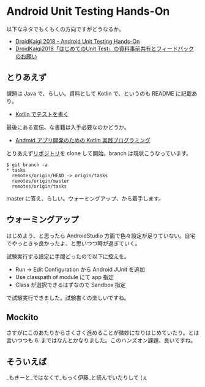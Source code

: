 # Android Unit Testing Hands-On

以下なネタでもくもくの方向ですがどうなるか。

- [DroidKaigi 2018 - Android Unit Testing Hands-On](https://github.com/srym/DroidKaigi2018UnitTestHandOn)
- [DroidKaigi2018「はじめてのUnit Test」の資料事前共有とフィードバックのお願い](http://fushiroyama.hatenablog.com/entry/2018/02/02/191938)

<!-- more -->

とりあえず
--------------

課題は Java で、らしい。資料として Kotlin で、というのも README に記載あり。

- [Kotlin でテストを書く](https://speakerdeck.com/numa08/kotlin-detesutowoshu-ku)

最後にある宣伝、な書籍は入手必要なのかどうか。

- [Android アプリ開発のための Kotlin 実践プログラミング](https://www.amazon.co.jp/exec/obidos/ASIN/479805366X/yamanetoshi-22)

とりあえず[リポジトリ](https://github.com/srym/DroidKaigi2018UnitTestHandOn)を clone して開始。branch は現状こうなっています。

```
$ git branch -a
* tasks
  remotes/origin/HEAD -> origin/tasks
  remotes/origin/master
  remotes/origin/tasks
```

master に答え、らしい。ウォーミングアップ、から着手します。

ウォーミングアップ
-------------------

はじめよう、と思ったら AndroidStudio 方面で色々設定が足りていない。自宅でやっときゃ良かったよ、と思いつつ時が過ぎていく。

試験実行する設定に手間どったので以下に控えを。

- Run -> Edit Configuration から Android JUnit を追加
- Use classpath of module にて app 指定
- Class が選択できるはずなので Sandbox 指定

で試験実行できました。試験書くの楽しいですね。

Mockito
------------------

さすがにこのあたりからさくさく進めることが微妙になりはじめていたり。とは言いつつも 6. まではなんとかなりました。このハンズオン課題、良いですね。

そういえば
----------------

_もきーと_ではなくて_もっく伊藤_と読んでいたりして (ぇ
